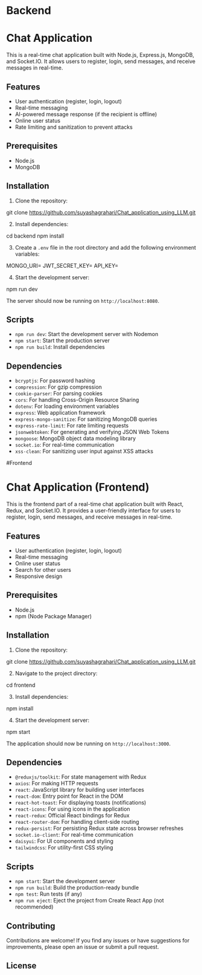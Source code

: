 


# Backend 


# Chat Application

This is a real-time chat application built with Node.js, Express.js, MongoDB, and Socket.IO. It allows users to register, login, send messages, and receive messages in real-time.

## Features

- User authentication (register, login, logout)
- Real-time messaging
- AI-powered message response (if the recipient is offline)
- Online user status
- Rate limiting and sanitization to prevent attacks

## Prerequisites

- Node.js
- MongoDB

## Installation

1. Clone the repository:

git clone https://github.com/suyashagrahari/Chat_application_using_LLM.git

2. Install dependencies:

cd backend
npm install

3. Create a `.env` file in the root directory and add the following environment variables:


MONGO_URI=<your-mongodb-uri>
JWT_SECRET_KEY=<your-jwt-secret-key>
API_KEY=<your-google-api-key>

4. Start the development server:

npm run dev

The server should now be running on `http://localhost:8080`.

## Scripts

- `npm run dev`: Start the development server with Nodemon
- `npm start`: Start the production server
- `npm run build`: Install dependencies

## Dependencies

- `bcryptjs`: For password hashing
- `compression`: For gzip compression
- `cookie-parser`: For parsing cookies
- `cors`: For handling Cross-Origin Resource Sharing
- `dotenv`: For loading environment variables
- `express`: Web application framework
- `express-mongo-sanitize`: For sanitizing MongoDB queries
- `express-rate-limit`: For rate limiting requests
- `jsonwebtoken`: For generating and verifying JSON Web Tokens
- `mongoose`: MongoDB object data modeling library
- `socket.io`: For real-time communication
- `xss-clean`: For sanitizing user input against XSS attacks



#Frontend

# Chat Application (Frontend)

This is the frontend part of a real-time chat application built with React, Redux, and Socket.IO. It provides a user-friendly interface for users to register, login, send messages, and receive messages in real-time.

## Features

- User authentication (register, login, logout)
- Real-time messaging
- Online user status
- Search for other users
- Responsive design

## Prerequisites

- Node.js
- npm (Node Package Manager)

## Installation

1. Clone the repository:


git clone https://github.com/suyashagrahari/Chat_application_using_LLM.git

2. Navigate to the project directory:

cd frontend

3. Install dependencies:

npm install

4. Start the development server:

npm start


The application should now be running on `http://localhost:3000`.

## Dependencies

- `@reduxjs/toolkit`: For state management with Redux
- `axios`: For making HTTP requests
- `react`: JavaScript library for building user interfaces
- `react-dom`: Entry point for React in the DOM
- `react-hot-toast`: For displaying toasts (notifications)
- `react-icons`: For using icons in the application
- `react-redux`: Official React bindings for Redux
- `react-router-dom`: For handling client-side routing
- `redux-persist`: For persisting Redux state across browser refreshes
- `socket.io-client`: For real-time communication
- `daisyui`: For UI components and styling
- `tailwindcss`: For utility-first CSS styling

## Scripts

- `npm start`: Start the development server
- `npm run build`: Build the production-ready bundle
- `npm test`: Run tests (if any)
- `npm run eject`: Eject the project from Create React App (not recommended)

## Contributing

Contributions are welcome! If you find any issues or have suggestions for improvements, please open an issue or submit a pull request.

## License

